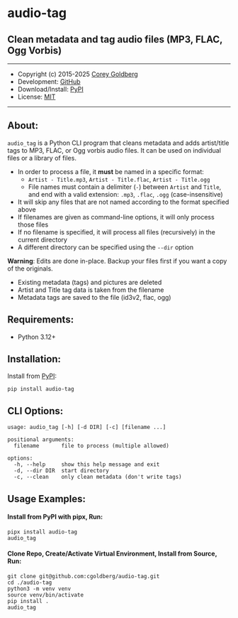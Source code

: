 # audio-tag

## Clean metadata and tag audio files (MP3, FLAC, Ogg Vorbis)

---

- Copyright (c) 2015-2025 [Corey Goldberg][github-home]
- Development: [GitHub][github-repo]
- Download/Install: [PyPI][pypi-audio-tag]
- License: [MIT][mit-license]

----

## About:

`audio_tag` is a Python CLI program that cleans metadata and adds artist/title
tags to MP3, FLAC, or Ogg vorbis audio files. It can be used on individual
files or a library of files.

- In order to process a file, it **must** be named in a specific format:
  - `Artist - Title.mp3`, `Artist - Title.flac`, `Artist - Title.ogg`
  - File names must contain a delimiter (` - `) between `Artist` and `Title`,
    and end with a valid extension: `.mp3`, `.flac`, `.ogg` (case-insensitive)
- It will skip any files that are not named according to the format specified above
- If filenames are given as command-line options, it will only process those files
- If no filename is specified, it will process all files (recursively) in the current directory
- A different directory can be specified using the `--dir` option

**Warning**: Edits are done in-place. Backup your files first if you want a copy of the originals.

- Existing metadata (tags) and pictures are deleted
- Artist and Title tag data is taken from the filename
- Metadata tags are saved to the file (id3v2, flac, ogg)

## Requirements:

- Python 3.12+

## Installation:

Install from [PyPI][pypi-audio-tag]:

```
pip install audio-tag
```

## CLI Options:

```
usage: audio_tag [-h] [-d DIR] [-c] [filename ...]

positional arguments:
  filename       file to process (multiple allowed)

options:
  -h, --help     show this help message and exit
  -d, --dir DIR  start directory
  -c, --clean    only clean metadata (don't write tags)
```

## Usage Examples:

#### Install from PyPI with pipx, Run:

```
pipx install audio-tag
audio_tag
```

#### Clone Repo, Create/Activate Virtual Environment, Install from Source, Run:

```
git clone git@github.com:cgoldberg/audio-tag.git
cd ./audio-tag
python3 -m venv venv
source venv/bin/activate
pip install .
audio_tag
```

[github-home]: https://github.com/cgoldberg
[github-repo]: https://github.com/cgoldberg/audio-tag
[pypi-audio-tag]: https://pypi.org/project/audio-tag
[mit-license]: https://raw.githubusercontent.com/cgoldberg/audio-tag/refs/heads/main/LICENSE
